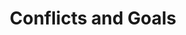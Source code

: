 ---
layout: default
title: Conflicts and Goals
parent: Introduction
nav_order: 1
nav_exclude: true
--- 